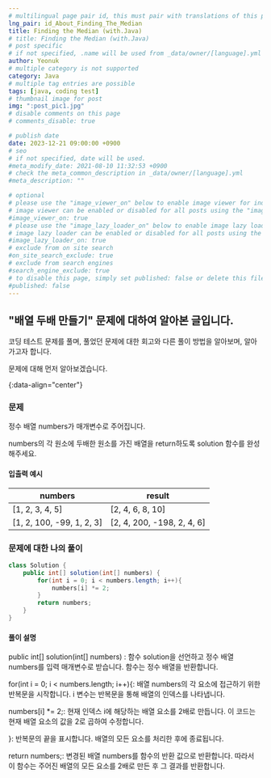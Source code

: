 ```yaml
---
# multilingual page pair id, this must pair with translations of this page. (This name must be unique)
lng_pair: id_About_Finding_The_Median
title: Finding the Median (with.Java)
# title: Finding the Median (with.Java)
# post specific
# if not specified, .name will be used from _data/owner/[language].yml
author: Yeonuk
# multiple category is not supported
category: Java
# multiple tag entries are possible
tags: [java, coding test]
# thumbnail image for post
img: ":post_pic1.jpg"
# disable comments on this page
# comments_disable: true

# publish date
date: 2023-12-21 09:00:00 +0900
# seo
# if not specified, date will be used.
#meta_modify_date: 2021-08-10 11:32:53 +0900
# check the meta_common_description in _data/owner/[language].yml
#meta_description: ""

# optional
# please use the "image_viewer_on" below to enable image viewer for individual pages or posts (_posts/ or [language]/_posts folders).
# image viewer can be enabled or disabled for all posts using the "image_viewer_posts: true" setting in _data/conf/main.yml.
#image_viewer_on: true
# please use the "image_lazy_loader_on" below to enable image lazy loader for individual pages or posts (_posts/ or [language]/_posts folders).
# image lazy loader can be enabled or disabled for all posts using the "image_lazy_loader_posts: true" setting in _data/conf/main.yml.
#image_lazy_loader_on: true
# exclude from on site search
#on_site_search_exclude: true
# exclude from search engines
#search_engine_exclude: true
# to disable this page, simply set published: false or delete this file
#published: false
---
```


<!-- outline-start -->

## "배열 두배 만들기" 문제에 대하여 알아본 글입니다.

코딩 테스트 문제를 풀며, 풀었던 문제에 대한 회고와 다른 풀이 방법을 알아보며, 알아가고자 합니다.

문제에 대해 먼저 알아보겠습니다.

{:data-align="center"}

<!-- outline-end -->

### 문제

정수 배열 numbers가 매개변수로 주어집니다.

numbers의 각 원소에 두배한 원소를 가진 배열을 return하도록 solution 함수를 완성해주세요.

#### 입출력 예시

| numbers                   | result                     |
| ------------------------- | -------------------------- |
| [1, 2, 3, 4, 5]           | [2, 4, 6, 8, 10]           |
| [1, 2, 100, -99, 1, 2, 3] | [2, 4, 200, -198, 2, 4, 6] |

### 문제에 대한 나의 풀이

```java
class Solution {
    public int[] solution(int[] numbers) {
        for(int i = 0; i < numbers.length; i++){
            numbers[i] *= 2;
        }
        return numbers;
    }
}
```

#### 풀이 설명

public int[] solution(int[] numbers) : 함수 solution을 선언하고 정수 배열 numbers를 입력 매개변수로 받습니다. 함수는 정수 배열을 반환합니다.

for(int i = 0; i < numbers.length; i++){: 배열 numbers의 각 요소에 접근하기 위한 반복문을 시작합니다. i 변수는 반복문을 통해 배열의 인덱스를 나타냅니다.

numbers[i] \*= 2;: 현재 인덱스 i에 해당하는 배열 요소를 2배로 만듭니다. 이 코드는 현재 배열 요소의 값을 2로 곱하여 수정합니다.

}: 반복문의 끝을 표시합니다. 배열의 모든 요소를 처리한 후에 종료됩니다.

return numbers;: 변경된 배열 numbers를 함수의 반환 값으로 반환합니다. 따라서 이 함수는 주어진 배열의 모든 요소를 2배로 만든 후 그 결과를 반환합니다.
